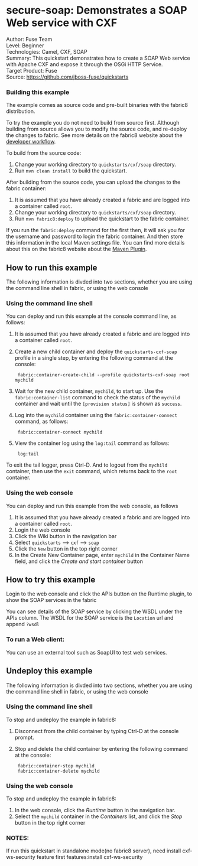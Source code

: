 secure-soap: Demonstrates a SOAP Web service with CXF
======================================================
Author: Fuse Team  
Level: Beginner  
Technologies: Camel, CXF, SOAP  
Summary: This quickstart demonstrates how to create a SOAP Web service with Apache CXF and expose it through the OSGi HTTP Service.  
Target Product: Fuse  
Source: <https://github.com/jboss-fuse/quickstarts>  

### Building this example

The example comes as source code and pre-built binaries with the fabric8 distribution. 

To try the example you do not need to build from source first. Although building from source allows you to modify the source code, and re-deploy the changes to fabric. See more details on the fabric8 website about the [developer workflow](http://fabric8.io/gitbook/developer.html).

To build from the source code:

1. Change your working directory to `quickstarts/cxf/soap` directory.
1. Run `mvn clean install` to build the quickstart.

After building from the source code, you can upload the changes to the fabric container:

1. It is assumed that you have already created a fabric and are logged into a container called `root`.
1. Change your working directory to `quickstarts/cxf/soap` directory.
1. Run `mvn fabric8:deploy` to upload the quickstart to the fabric container.

If you run the `fabric:deploy` command for the first then, it will ask you for the username and password to login the fabric container.
And then store this information in the local Maven settings file. You can find more details about this on the fabric8 website about the [Maven Plugin](http://fabric8.io/gitbook/mavenPlugin.html).



## How to run this example

The following information is divded into two sections, whether you are using the command line shell in fabric, or using the web console

### Using the command line shell

You can deploy and run this example at the console command line, as follows:

1. It is assumed that you have already created a fabric and are logged into a container called `root`.
1. Create a new child container and deploy the `quickstarts-cxf-soap` profile in a single step, by entering the
 following command at the console:

        fabric:container-create-child --profile quickstarts-cxf-soap root mychild

1. Wait for the new child container, `mychild`, to start up. Use the `fabric:container-list` command to check the status of the `mychild` container and wait until the `[provision status]` is shown as `success`.
1. Log into the `mychild` container using the `fabric:container-connect` command, as follows:

        fabric:container-connect mychild

1. View the container log using the `log:tail` command as follows:

        log:tail

To exit the tail logger, press Ctrl-D. And to logout from the `mychild` container, then use the `exit` command, which returns back to the `root` container.

### Using the web console

You can deploy and run this example from the web console, as follows

1. It is assumed that you have already created a fabric and are logged into a container called `root`.
1. Login the web console
1. Click the Wiki button in the navigation bar
1. Select `quickstarts` --> `cxf` --> `soap`
1. Click the `New` button in the top right corner
1. In the Create New Container page, enter `mychild` in the Container Name field, and click the *Create and start container* button


## How to try this example

Login to the web console and click the APIs button on the Runtime plugin, to show the SOAP services in the fabric

You can see details of the SOAP service by clicking the WSDL under the APIs column. 
The WSDL for the SOAP service is the `Location` url and append `?wsdl`


### To run a Web client:

You can use an external tool such as SoapUI to test web services.


## Undeploy this example

The following information is divded into two sections, whether you are using the command line shell in fabric, or using the web console

### Using the command line shell

To stop and undeploy the example in fabric8:

1. Disconnect from the child container by typing Ctrl-D at the console prompt.
1. Stop and delete the child container by entering the following command at the console:

        fabric:container-stop mychild
        fabric:container-delete mychild

### Using the web console

To stop and undeploy the example in fabric8:

1. In the web console, click the *Runtime* button in the navigation bar.
1. Select the `mychild` container in the *Containers* list, and click the *Stop* button in the top right corner


### NOTES:
If run this quickstart in standalone mode(no fabric8 server), need install cxf-ws-security feature first
        features:install cxf-ws-security

